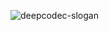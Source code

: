 ![deepcodec-slogan](https://github.com/deepcodec/.github/assets/7447401/c9ec2160-e160-4568-86e8-31d67c2f6c9a)

